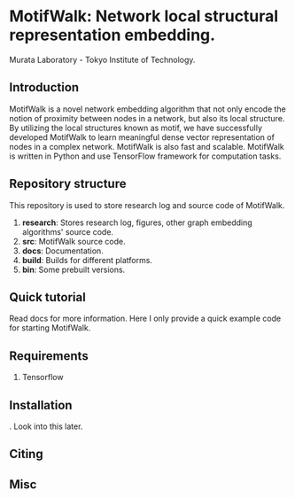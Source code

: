 # MotifWalk: Network local structural representation embedding.

Murata Laboratory - Tokyo Institute of Technology.

## Introduction

MotifWalk is a novel network embedding algorithm that not only encode the notion of proximity between nodes in a network, but also its local structure. By utilizing the local structures known as motif, we have successfully developed MotifWalk to learn meaningful dense vector representation of nodes in a complex network. MotifWalk is also fast and scalable. MotifWalk is written in Python and use TensorFlow framework for computation tasks.

## Repository structure

This repository is used to store research log and source code of MotifWalk.

1. __research__: Stores research log, figures, other graph embedding algorithms' source code. 
2. __src__: MotifWalk source code.
3. __docs__: Documentation.
4. __build__: Builds for different platforms.
5. __bin__: Some prebuilt versions.

## Quick tutorial

Read docs for more information. Here I only provide a quick example code for starting MotifWalk.

## Requirements

1. Tensorflow

## Installation
. Look into this later.

## Citing

## Misc
